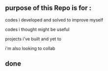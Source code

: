 ## purpose of this Repo is for :

codes i developed and solved to improve myself

codes i thought might be useful

projects i've built and yet to



i'm also looking to collab

## done
